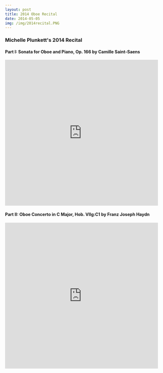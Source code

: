 ```yaml
---
layout: post
title: 2014 Oboe Recital
date: 2014-05-05
img: /img/2014recital.PNG
---
```


### Michelle Plunkett's 2014 Recital  



#### Part I: Sonata for Oboe and Piano, Op. 166 by Camille Saint-Saens  



<iframe width="100%" height="480" src="https://www.youtube.com/embed/IBM7qktLykM" frameborder="0" allowfullscreen></iframe>



#### Part II: Oboe Concerto in C Major, Hob. VIIg:C1 by Franz Joseph Haydn  



<iframe width="100%" height="480" src="https://www.youtube.com/embed/yI-CM37YHuE" frameborder="0" allowfullscreen></iframe>
